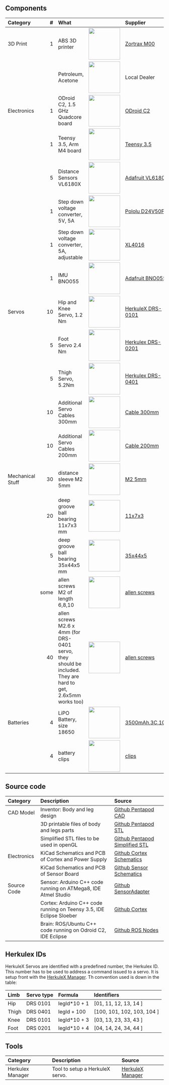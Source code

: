 ## Components



|Category           |  #| What                                               |              | Supplier        |
|:------------------|--:|:---------------------------------------------------|:-------------|:----------------|
|3D Print           | 1 | ABS 3D printer                                     | <img width="100" src="https://store.zortrax.com/image/cache/catalog/new_carousel/M200_FI_U_02_C50_04-489x489.png"/> | [Zortrax M00](https://store.zortrax.com/M200) |
|                   |   | Petroleum, Acetone                                 | <img width="100" src="https://upload.wikimedia.org/wikipedia/commons/thumb/1/19/Acetone-structural.png/255px-Acetone-structural.png"/> | Local Dealer    | 																																			        |
|Electronics        | 1 | ODroid C2, 1.5 GHz Quadcore board                  | <img width="100" src="http://www.hardkernel.com/main/_Files/prdt/2016/201602/ODROID-C2.png"/>                       |  [ODroid C2](http://www.hardkernel.com/main/products/prdt_info.php?g_code=G145457216438) |
|                   | 1 | Teensy 3.5, Arm M4 board                           | <img width="100" src="https://www.pjrc.com/store/teensy35.jpg"/>                                                    | [Teensy 3.5](https://www.pjrc.com/store/teensy35.html ) |
|                   | 5 | Distance Sensors VL6180X						     | <img width="100" src="https://cdn-shop.adafruit.com/970x728/3316-00.jpg"/>                                          | [Adafruit VL6180X](https://www.adafruit.com/product/3316  ) |
|                   | 1 | Step down voltage converter, 5V, 5A                | <img width="100" src="https://a.pololu-files.com/picture/0J5851.600x480.jpg"/>                                      | [Pololu D24V50F5](https://www.pololu.com/product/2851 )  |
|                   | 1 | Step down voltage converter, 5A, adjustable        | <img width="100" src="http://www.xcluma.com/image/cache/data/products/XL4015-DC-DC-Step-Down-Adjustable-Power-Supply-650x489.jpg"/>| [XL4016](http://www.xcluma.com/xl4015-5a-dc-dc-step-down-adjustable-power-supply-buck-module)  |
|                   | 1 | IMU BNO055                                         | <img width="100" src="https://cdn-shop.adafruit.com/970x728/2472-00.jpg"/>                                           | [Adafruit  BNO055](https://www.adafruit.com/product/2472 )  |
|Servos             |10 | Hip and Knee Servo, 1.2 Nm 						 | <img width="100" src="http://www.francerobotique.com/223-thickbox_default/herkulex-drs-0101.jpg"/>                   | [HerkuleX DRS-0101](http://www.francerobotique.com/servomoteurs-intelligents/175-herkulex-drs-0101.html )  |
|                   | 5 | Foot Servo 2.4 Nm         					     | <img width="100" src="http://www.francerobotique.com/224-thickbox_default/herkulex-drs-0201.jpg"/>                   | [Herkulex DRS-0201](http://www.francerobotique.com/servomoteurs-intelligents/176-herkulex-drs-0201.html) |
|                   | 5 | Thigh Servo, 5.2Nm      							 | <img width="100" src="http://www.francerobotique.com/225-thickbox_default/herkulex-drs-0401.jpg"/>                   | [Herkulex DRS-0401](http://www.francerobotique.com/servomoteurs-intelligents/177-herkulex-drs-0401.html)  |
|                   | 10 | Additional Servo Cables 300mm  					 | <img width="100" src="http://www.francerobotique.com/1089-thickbox_default/4-c%C3%A2bles-4p-300mm.jpg"/>             | [Cable 300mm](http://www.francerobotique.com/connectiques-c%C3%A2bles/236-4-c%C3%A2bles-4p-300mm.html) |
|                   | 10 | Additional Servo Cables 200mm			   	     | <img width="100" src="http://www.francerobotique.com/1088-thickbox_default/8-c%C3%A2bles-4p-200mm.jpg"/>             | [Cable 200mm](http://www.francerobotique.com/connectiques-c%C3%A2bles/235-8-c%C3%A2bles-4p-200mm.html) |
|Mechanical Stuff   |30 | distance sleeve M2 5mm							 | <img width="100" src="https://static4.tme.eu/products_pics/6/7/a/67a830716aad8b9637849d11259244ed/46553.jpg"/>       | [M2 5mm](https://www.tme.eu/de/details/tff-m2x5_dr111/distanzelemente-aus-metall/dremec/111x05/) |
|                   |20 | deep groove ball bearing  11x7x3 mm				 | <img width="100" src="https://www.kugellager-express.de/media/image/product/5758/md/miniatur-kugellager-mr117-zz-7x11x3-mm.jpg"/> | [11x7x3](https://www.kugellager-express.de/miniatur-kugellager-mr117-zz-7x11x3-mm) |
|                   |5 | deep groove ball bearing 35x44x5 mm				 | <img width="100" src="https://www.kugellager-express.de/media/image/product/3725/md/rillenkugellager-6707-2rs-61707-2rs-35x44x5-mm.jpg"/> | [35x44x5](https://www.kugellager-express.de/rillenkugellager-6707-2rs-61707-2rs-35x44x5-mm) |
|                   |some| allen screws M2 of length 6,8,10   	             |  <img width="100" src="http://i.ebayimg.com/images/g/5LEAAOSwFV9Xx-dh/s-l1600.jpg"/>                                   | [allen screws](http://www.ebay.de/itm/272073684666?var=571251898594) |
|                   |40| allen screws M2.6 x 4mm (for DRS-0401 servo, they should be included. They are hard to get, 2.6x5mm works too) | <img width="100" src="https://www.graupner.de/media/image/fe/29/36/H32205_Schraube_01.jpg"/>          | [allen screws](https://www.graupner.de/Zylinderkopf-Schraube-M2-6x5-Innensechskant-10-Stueck/H32205/) |
| Batteries         |4 | LiPO Battery, size 18650                            | <img width="100" src="https://www.akkuteile.de/item/images/100697/1900x1900/LG-INR18650MJ1-3500mAh-3-6-3-7V--10A.jpg"/> | [3500mAh,3C,10A ](https://www.akkuteile.de/lg-inr18650mj1-3500mah-3-75v-lithium-akku/a-100697/) |
|                   |4 | battery clips                                       |<img width="100" src="https://images-na.ssl-images-amazon.com/images/I/61BnucgzWPL._SL1100_.jpg"/>                    | [clips](https://www.amazon.de/gp/product/B00GN3PN46/ref=oh_aui_detailpage_o00_s00?ie=UTF8&psc=1) |

## Source code

|Category              |  Description                                                        | Source     |
|:---------------------|:--------------------------------------------------------------------|:-----------|
|CAD Model             | Inventor: Body and leg design                                       | [Github Pentapod CAD](https://github.com/jochenalt/Pentapod-Design/tree/master/cad/Inventor) |
|                      | 3D printable files of body and legs parts                           | [Github Pentapod STL](https://github.com/jochenalt/Pentapod-Design/tree/master/cad/stl) |
|                      | Simplified STL files to be used in openGL                           | [Github Pentapod Simplified STL](https://github.com/jochenalt/Pentapod-Design/tree/master/cad/simplified) |
|Electronics           | KiCad Schematics and PCB of Cortex and Power Supply                 | [Github Cortex Schematics](https://github.com/jochenalt/Pentapod-Design/tree/master/schematics/CortexBoard%2040x) |
|                      | KiCad Schematics and PCB of Sensor Board                            | [Github Sensor Schematics](https://github.com/jochenalt/Pentapod-Design/tree/master/schematics/SensorAdapter) |
|Source Code           | Sensor: Arduino C++ code running on ATMega8, IDE Atmel Studio       | [Github SensorAdapter](https://github.com/jochenalt/Pentapod-Code/tree/master/Sensor) |
|                      | Cortex: Arduino C++ code running on Teensy 3.5, IDE Eclipse Sloeber | [Github Cortex](https://github.com/jochenalt/Pentapod-Code/tree/master/Cortex) |
|                      | Brain: ROS/Ubuntu C++ code running on Odroid C2, IDE Eclipse        | [Github ROS Nodes](https://github.com/jochenalt/Pentapod-Code/tree/master/ros/src) |


## Herkulex IDs

HerkuleX Servos are identified with a predefined number, the Herkulex ID. This number has to be used to address a command issued to a servo. It is setup front with the [HerkuleX Manager](http://www.dongburobot.com/jsp/board/boardDown.jsp?bseq=6783). Th convention used is down in the table:

|Limb              |  Servo type        | Formula        |  Identifiers              |
|:-----------------|:-------------------|:---------------|:--------------------------|
| Hip              | DRS 0101           | legId*10 + 1   | [01,   11,  12,  13,  14 ]|
| Thigh            | DRS 0401           | legId + 100    | [100, 101, 102, 103, 104 ]|
| Knee             | DRS 0101           | legId*10 + 3   | [03,   13,  23,  33,  43 ]|
| Foot             | DRS 0201           | legId*10 + 4   | [04,   14,  24,  34,  44 ]|


## Tools
|Category              |  Description                                                        | Source     |
|:---------------------|:--------------------------------------------------------------------|:-----------|
|Herkulex Manager      | Tool to setup a HerkuleX servo.                                     |  [HerkuleX Manager](http://www.dongburobot.com/jsp/board/boardDown.jsp?bseq=6783) |